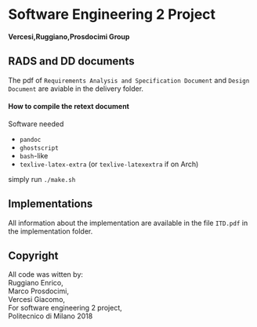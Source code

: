 # Software Engineering 2 Project
#### Vercesi,Ruggiano,Prosdocimi Group

## RADS and DD documents
The pdf of `Requirements Analysis and Specification Document` and `Design Document` are aviable in the delivery folder.

#### How to compile the retext document
Software needed

* `pandoc`
* `ghostscript`
* `bash`-like
* `texlive-latex-extra` (or `texlive-latexextra` if on Arch)

simply run `./make.sh`

## Implementations
All information about the implementation are available in the file `ITD.pdf` in the implementation folder.

## Copyright

All code was witten by:   
Ruggiano Enrico,  
Marco Prosdocimi,  
Vercesi Giacomo,  
For software engineering 2 project,   
Politecnico di Milano 2018
